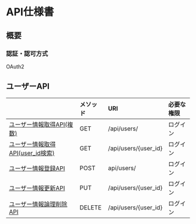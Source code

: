 # API仕様書

## 概要

### 認証・認可方式
OAuth2

## ユーザーAPI
||メソッド|URI|必要な権限|
|:---|:---|:---|:---|
|[ユーザー情報取得API(複数)](user/get_users.md)|GET|/api/users/|ログイン|
|[ユーザー情報取得API(user_id検索)]()|GET|/api/users/{user_id}|ログイン|
|[ユーザー情報登録API]()|POST|api/users/|ログイン|
|[ユーザー情報更新API]()|PUT|/api/users/{user_id}|ログイン|
|[ユーザー情報論理削除API]()|DELETE|/api/users/{user_id}|ログイン|